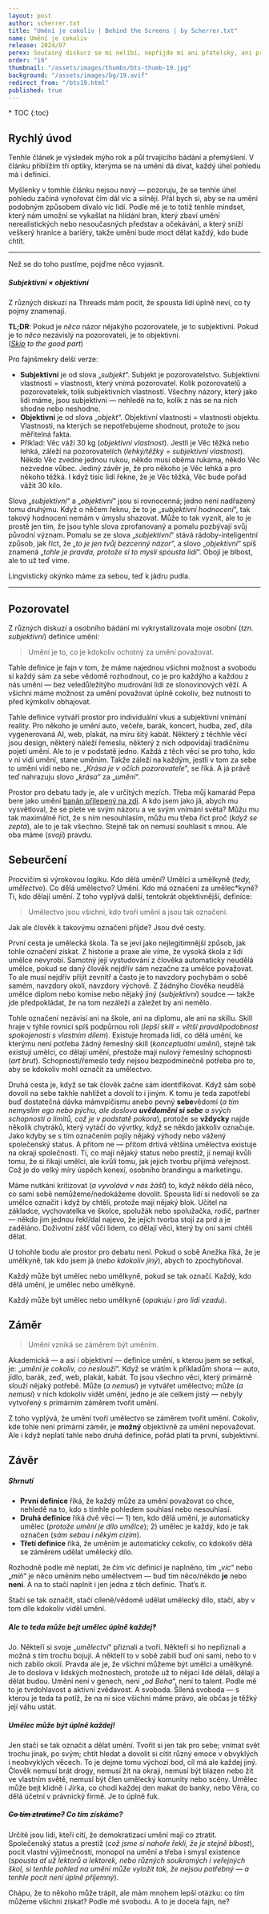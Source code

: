 ```yaml
---
layout: post
author: scherrer.txt
title: "Umění je cokoliv | Behind the Screens | by Scherrer.txt"
name: Umění je cokoliv
release: 2024/07
perex: Současný diskurz se mi nelíbí, nepřijde mi ani přátelský, ani prospěšný. Tady jsou tři definice toho, co je umění pro mě.
order: "19"
thumbnail: "/assets/images/thumbs/bts-thumb-19.jpg"
background: "/assets/images/bg/19.avif"
redirect_from: "/bts19.html"
published: true
---
```


<div id="toc"></div>
* TOC
{:toc}

## Rychlý úvod
Tenhle článek je výsledek mýho rok a půl trvajícího bádání a přemýšlení. V článku přiblížím tři optiky, kterýma se na umění dá dívat, každý úhel pohledu má i definici.

Myšlenky v tomhle článku nejsou nový — pozoruju, že se tenhle úhel pohledu začíná vynořovat čím dál víc a silněji. Přál bych si, aby se na umění podobným způsobem dívalo víc lidí. Podle mě je to totiž tenhle mindset, který nám umožní se vykašlat na hlídání bran, který zbaví umění nerealistických nebo nesoučasných představ a očekávání, a který sníží veškerý hranice a bariéry, takže umění bude moct dělat každý, kdo bude chtít.

---

Než se do toho pustíme, pojďme něco vyjasnit.

##### Subjektivní × objektivní
Z různých diskuzí na Threads mám pocit, že spousta lidí úplně neví, co ty pojmy znamenají.

**TL;DR**: Pokud je *něco* názor nějakýho pozorovatele, je to subjektivní. Pokud je to *něco* nezávislý na pozorovateli, je to objektivní.
<br> (*<a href="{{ site.url }}/umeni-cokoliv#pozorovatel">Skip</a> to the good part*)

Pro fajnšmekry delší verze:
- **Subjektivní** je od slova „*subjekt*“. Subjekt je pozorovatelstvo. Subjektivní vlastnosti = vlastnosti, který vnímá pozorovatel. Kolik pozorovatelů a pozorovatelek, tolik subjektivních vlastností. Všechny názory, který jako lidi máme, jsou subjektivní — nehledě na to, kolik z nás se na nich shodne nebo neshodne.
- **Objektivní** je od slova „*objekt*“. Objektivní vlastnosti = vlastnosti objektu. Vlastnosti, na kterých se nepotřebujeme shodnout, protože to jsou měřitelná fakta.
- Příklad: Věc váží 30 kg (*objektivní vlastnost*). Jestli je Věc těžká nebo lehká, záleží na pozorovatelích (*lehký/těžký = subjektivní vlastnost*). Někdo Věc zvedne jednou rukou, někdo musí oběma rukama, někdo Věc nezvedne vůbec. Jediný závěr je, že pro někoho je Věc lehká a pro někoho těžká. I když tisíc lidí řekne, že je Věc těžká, Věc bude pořád vážit 30 kilo.

Slova „*subjektivní*“ a „*objektivní*“ jsou si rovnocenná; jedno není nadřazený tomu druhýmu. Když o něčem řeknu, že to je „*subjektivní hodnocení*“, tak takový hodnocení nemám v úmyslu shazovat. Může to tak vyznít, ale to je prostě jen tím, že jsou tyhle slova zprofanovaný a pomalu pozbývají svůj původní význam. Pomalu se ze slova „*subjektivní*“ stává rádoby-inteligentní způsob, jak říct, že „*to je jen tvůj bezcenný názor*“, a slovo „*objektivní*“ spíš znamená „*tohle je pravda, protože si to myslí spousta lidí*“. Obojí je blbost, ale to už teď víme.

Lingvistický okýnko máme za sebou, teď k jádru pudla.

---

## Pozorovatel

Z různých diskuzí a osobního bádání mi vykrystalizovala moje osobní (*tzn. subjektivní*) definice umění:

> Umění je to, co je kdokoliv ochotný za umění považovat.

Tahle definice je fajn v tom, že máme najednou všichni možnost a svobodu si každý sám za sebe vědomě rozhodnout, co je pro každýho a každou z nás umění — bez veledůležitýho mudrování lidí ze slonovinových věží. A všichni máme možnost za umění považovat úplně cokoliv, bez nutnosti to před kýmkoliv obhajovat.

Tahle definice vytváří prostor pro individuální vkus a subjektivní vnímání reality. Pro někoho je umění auto, večeře, barák, koncert, hudba, zeď, díla vygenerovaná AI, web, plakát, na míru šitý kabát. Některý z těchhle věcí jsou design, některý náleží řemeslu, některý z nich odpovídají tradičnímu pojetí umění. Ale to je v podstatě jedno. Každá z těch věcí se pro toho, kdo v ní vidí umění, stane uměním. Takže záleží na každým, jestli v tom za sebe to umění vidí nebo ne. „*Krása je v očích pozorovatele*“, se říká. A já právě teď nahrazuju slovo „*krása*“ za „*umění*“.

Prostor pro debatu tady je, ale v určitých mezích. Třeba můj kamarád Pepa bere jako umění [banán přilepený na zdi](https://en.wikipedia.org/wiki/Comedian_(artwork)). A kdo jsem jako já, abych mu vysvětloval, že se plete ve svým názoru a ve svým vnímání světa? Můžu mu tak maximálně říct, že s ním nesouhlasím, můžu mu třeba říct proč (*když se zeptá*), ale to je tak všechno. Stejně tak on nemusí souhlasit s mnou. Ale oba máme (*svoji*) pravdu.

## Sebeurčení

Procvičím si výrokovou logiku. Kdo dělá umění? Umělci a umělkyně (*tedy, umělectvo*). Co dělá umělectvo? Umění. Kdo má označení za umělec\*kyně? Ti, kdo dělají umění. Z toho vyplývá další, tentokrát objektivnější, definice:

> Umělectvo jsou všichni, kdo tvoří umění a jsou tak označeni.

Jak ale člověk k takovýmu označení příjde? Jsou dvě cesty.

První cesta je umělecká škola. Ta se jeví jako nejlegitimnější způsob, jak tohle označení získat. Z historie a praxe ale víme, že vysoká škola z lidí umělce nevyrobí. Samotný její vystudování z člověka automaticky neudělá umělce, pokud se daný člověk nejdřív sám nezačne za umělce považovat. To ale musí nejdřív přijít zevnitř a často je to navzdory pochybám o sobě samém, navzdory okolí, navzdory výchově. Z žádnýho člověka neudělá umělce diplom nebo komise nebo nějaký jiný (*subjektivní*) soudce — takže jde předpokládat, že na tom nezáleží a záležet by ani nemělo.

Tohle označení nezávisí ani na škole, ani na diplomu, ale ani na skillu. Skill hraje v týhle rovnici spíš podpůrnou roli (*lepší skill = větší pravděpodobnost spokojenosti s vlastním dílem*). Existuje hromada lidí, co dělá umění, ke kterýmu není potřeba žádný řemeslný skill (*konceptuální umění*), stejně tak existují umělci, co dělají umění, přestože mají nulový řemeslný schopnosti (*art brut*). Schopnosti/řemeslo tedy nejsou bezpodmínečně potřeba pro to, aby se kdokoliv mohl označit za umělectvo.

Druhá cesta je, když se tak člověk začne sám identifikovat. Když sám sobě dovolí na sebe takhle nahlížet a dovolí to i jiným. K tomu je teda zapotřebí buď dostatečná dávka mámvpičismu anebo pevný **sebe**vědomí (*a tím nemyslím ego nebo pýchu, ale doslova **uvědomění si sebe** a svých schopností a limitů, což je v podstatě pokora*), protože se **vždycky** najde několik chytráků, který vytáčí do vývrtky, když se někdo jakkoliv označuje. Jako kdyby se s tím označením pojily nějaký výhody nebo vážený společenský status. A přitom ne — přitom drtivá většina umělectva existuje na okraji společnosti. Ti, co mají nějaký status nebo prestiž, ji nemají kvůli tomu, že si říkají umělci, ale kvůli tomu, jak jejich tvorbu přijímá veřejnost. Což je do velký míry úspěch konexí, osobního brandingu a marketingu.

Máme nutkání kritizovat (*a vyvolává v nás žášť*) to, když někdo dělá něco, co sami sobě nemůžeme/nedokážeme dovolit. Spousta lidí si nedovolí se za umělce označit i když by chtěli, protože mají nějaký blok. Učitel na základce, vychovatelka ve školce, spolužák nebo spolužačka, rodič, partner — někdo jim jednou řekl/dal najevo, že jejich tvorba stojí za prd a je zaděláno. Doživotní zášť vůči lidem, co dělají věci, který by oni sami chtěli dělat.

U tohohle bodu ale prostor pro debatu není. Pokud o sobě Anežka říká, že je umělkyně, tak kdo jsem já (*nebo kdokoliv jiný*), abych to zpochybňoval.

Každý může být umělec nebo umělkyně, pokud se tak označí. Každý, kdo dělá umění, je umělec nebo umělkyně.

Každý může být umělec nebo umělkyně (*opakuju i pro lidi vzadu*).

## Záměr

> Umění vzniká se záměrem být uměním.

Akademická — a asi i objektivní — definice umění, s kterou jsem se setkal, je: „*umění je cokoliv, co neslouží*“. Když se vrátím k příkladům shora — auto, jídlo, barák, zeď, web, plakát, kabát. To jsou všechno věci, který primárně slouží nějaký potřebě. Může (*a nemusí*) je vytvářet umělectvo; může (*a nemusí*) v nich kdokoliv vidět umění, jedno je ale celkem jistý — nebyly vytvořený s primárním záměrem tvořit umění.

Z toho vyplývá, že umění tvoří umělectvo se záměrem tvořit umění. Cokoliv, kde tohle není primární záměr, je **možný** objektivně za umění nepovažovat. Ale i když neplatí tahle nebo druhá definice, pořád platí ta první, subjektivní.

## Závěr

##### Shrnutí
- **První definice** říká, že každý může za umění považovat co chce, nehledě na to, kdo s tímhle pohledem souhlasí nebo nesouhlasí.
- **Druhá definice** říká dvě věci — 1) ten, kdo dělá umění, je automaticky umělec (*protože umění je dílo umělce*); 2) umělec je každý, kdo je tak označen (*sám sebou i někým cizím*).
- **Třetí definice** říká, že uměním je automaticky cokoliv, co kdokoliv dělá se záměrem udělat umělecký dílo.

Rozhodně podle mě neplatí, že čím víc definicí je naplněno, tím „*víc*“ nebo „*míň*“ je něco uměním nebo umělectvem — buď tím něco/někdo **je** nebo **není**. A na to stačí naplnit i jen jedna z těch definic. That’s it.

Stačí se tak označit, stačí cíleně/vědomě udělat umělecký dílo, stačí, aby v tom díle kdokoliv viděl umění.

##### Ale to teda může bejt umělec úplně každej‽
Jo. Někteří si svoje „*umělectví*“ přiznali a tvoří. Někteří si ho nepřiznali a možná s tím trochu bojují. A někteří to v sobě zabili buď oni sami, nebo to v nich zabilo okolí. Pravda ale je, že všichni můžeme být umělci a umělkyně. Je to doslova v lidských možnostech, protože už to nějací lidé dělali, dělají a dělat budou. Umění není v genech, není „*od Boha*“, není to talent. Podle mě to je tvrdohlavost a aktivní zvědavost. A svoboda. Šílená svoboda — s kterou je teda ta potíž, že na ni sice všichni máme právo, ale občas je těžký její váhu ustát.

##### Umělec může být úplně každej!
Jen stačí se tak označit a dělat umění. Tvořit si jen tak pro sebe; vnímat svět trochu jinak, po svým; chtít hledat a dovolit si cítit různý emoce v obvyklých i neobvyklých věcech. To je dejme tomu výchozí bod, cíl má ale každej jiný. Člověk nemusí brát drogy, nemusí žít na okraji, nemusí být blázen nebo žít ve vlastním světě, nemusí být člen umělecký komunity nebo scény. Umělec může bejt klidně i Jirka, co chodí každej den makat do banky, nebo Věra, co dělá účetní v právnický firmě. Je to úplně fuk.

##### ~~Co tím ztratíme?~~ Co tím získáme?
Určitě jsou lidi, kteří cítí, že demokratizací umění mají co ztratit. Společenský status a prestiž (*což jsme si nahoře řekli, že je stejně blbost*), pocit vlastní výjimečnosti, monopol na umění a třeba i smysl existence (*spousta ať už lektorů a lektorek, nebo různých soukromých i veřejných škol, si tenhle pohled na umění může vyložit tak, že nejsou potřebný — a tenhle pocit není úplně příjemný*).

Chápu, že to někoho může trápit, ale mám mnohem lepší otázku: co tím můžeme všichni získat? Podle mě svobodu. A to je docela fajn, ne?